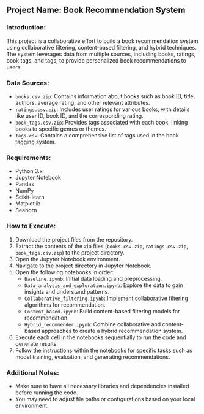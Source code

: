 ## Project Name: Book Recommendation System

### Introduction:
This project is a collaborative effort to build a book recommendation system using collaborative filtering, content-based filtering, and hybrid techniques. The system leverages data from multiple sources, including books, ratings, book tags, and tags, to provide personalized book recommendations to users.

### Data Sources:
- `books.csv.zip`: Contains information about books such as book ID, title, authors, average rating, and other relevant attributes.
- `ratings.csv.zip`: Includes user ratings for various books, with details like user ID, book ID, and the corresponding rating.
- `book_tags.csv.zip`: Provides tags associated with each book, linking books to specific genres or themes.
- `tags.csv`: Contains a comprehensive list of tags used in the book tagging system.

### Requirements:
- Python 3.x
- Jupyter Notebook
- Pandas
- NumPy
- Scikit-learn
- Matplotlib
- Seaborn

### How to Execute:
1. Download the project files from the repository.
2. Extract the contents of the zip files (`books.csv.zip`, `ratings.csv.zip`, `book_tags.csv.zip`) to the project directory.
3. Open the Jupyter Notebook environment.
4. Navigate to the project directory in Jupyter Notebook.
5. Open the following notebooks in order:
   - `Baseline.ipynb`: Initial data loading and preprocessing.
   - `Data_analysis_and_exploration.ipynb`: Explore the data to gain insights and understand patterns.
   - `Collaborative_filtering.ipynb`: Implement collaborative filtering algorithms for recommendation.
   - `Content_based.ipynb`: Build content-based filtering models for recommendation.
   - `Hybrid_recommender.ipynb`: Combine collaborative and content-based approaches to create a hybrid recommendation system.
6. Execute each cell in the notebooks sequentially to run the code and generate results.
7. Follow the instructions within the notebooks for specific tasks such as model training, evaluation, and generating recommendations.

### Additional Notes:
- Make sure to have all necessary libraries and dependencies installed before running the code.
- You may need to adjust file paths or configurations based on your local environment.
  

